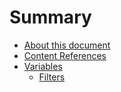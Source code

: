 # Summary

* [About this document](README.md)
* [Content References](conrefs.md)
* [Variables](variables.md)
    * [Filters](filters.md)

